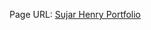Page URL:
<a href="https://Sujar-Henry.github.io/Sujar-Henry_Portfolio" target="_blank">Sujar Henry Portfolio</a>



